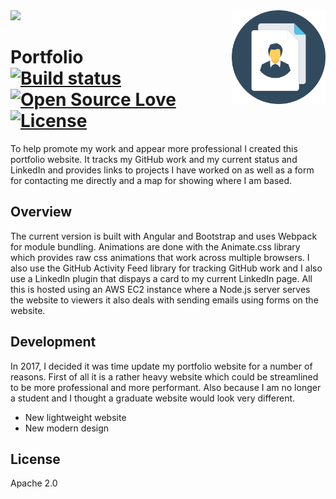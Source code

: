 
<img src='preview.gif' />

<img src='icon.png' align='right' width='150' height='150' />

# Portfolio &nbsp; &nbsp; &nbsp; &nbsp; &nbsp; [![Build status](https://travis-ci.org/william-taylor/portfolio.svg?branch=master)](https://travis-ci.org/william-taylor/portfolio) [![Open Source Love](https://badges.frapsoft.com/os/v1/open-source.svg?v=102)](https://github.com/ellerbrock/open-source-badge/) [![License](https://img.shields.io/badge/License-Apache%202.0-blue.svg)](https://opensource.org/licenses/Apache-2.0)

To help promote my work and appear more professional I created this portfolio website. It tracks my GitHub work and my current status and LinkedIn and provides links to projects I have worked on as well as a form for contacting me directly and a map for showing where I am based. 

## Overview

The current version is built with Angular and Bootstrap and uses Webpack for module bundling. Animations are done with the Animate.css library which provides raw css animations that work across multiple browsers. I also use the GitHub Activity Feed library for tracking GitHub work and I also use a LinkedIn plugin that dispays a card to my current LinkedIn page. All this is hosted using an AWS EC2 instance where a Node.js server serves the website to viewers it also deals with sending emails using forms on the website.

## Development

In 2017, I decided it was time update my portfolio website for a number of reasons. First of all it is a rather heavy website which could be streamlined to be more professional and more performant. Also because I am no longer a student and I thought a graduate website would look very different.

* New lightweight website
* New modern design

## License

Apache 2.0
